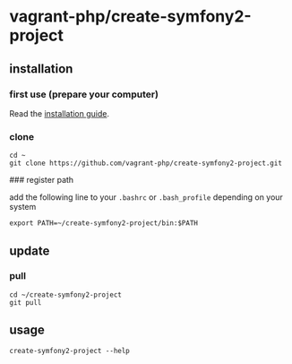 # vagrant-php/create-symfony2-project

## installation

### first use (prepare your computer)

Read the [installation guide][1].

### clone

```{.sh}
cd ~
git clone https://github.com/vagrant-php/create-symfony2-project.git
```

### register path

add the following line to your `.bashrc` or `.bash_profile` depending on your system

```{.sh}
export PATH=~/create-symfony2-project/bin:$PATH
```

## update

### pull
```{.sh}
cd ~/create-symfony2-project
git pull
```

## usage

```{.sh}
create-symfony2-project --help
```

[1]: https://github.com/vagrant-php/doc
